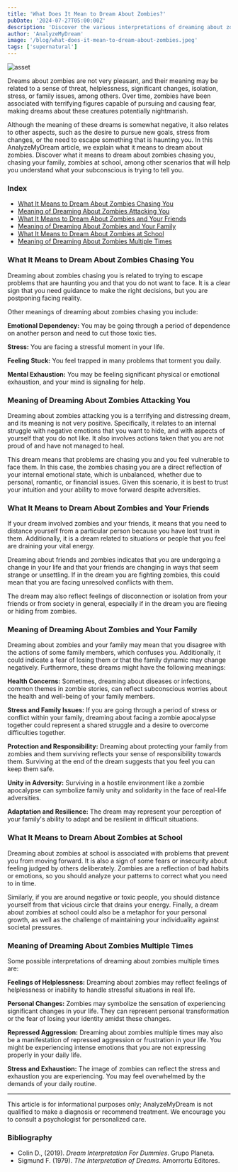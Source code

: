 ```yaml
---
title: 'What Does It Mean to Dream About Zombies?'
pubDate: '2024-07-27T05:00:00Z'
description: 'Discover the various interpretations of dreaming about zombies, from feelings of threat to stress from major changes.'
author: 'AnalyzeMyDream'
image: '/blog/what-does-it-mean-to-dream-about-zombies.jpeg'
tags: ['supernatural']
---
```


![asset](/blog/what-does-it-mean-to-dream-about-zombies.jpeg)

Dreams about zombies are not very pleasant, and their meaning may be related to a sense of threat, helplessness, significant changes, isolation, stress, or family issues, among others. Over time, zombies have been associated with terrifying figures capable of pursuing and causing fear, making dreams about these creatures potentially nightmarish.

Although the meaning of these dreams is somewhat negative, it also relates to other aspects, such as the desire to pursue new goals, stress from changes, or the need to escape something that is haunting you. In this AnalyzeMyDream article, we explain what it means to dream about zombies. Discover what it means to dream about zombies chasing you, chasing your family, zombies at school, among other scenarios that will help you understand what your subconscious is trying to tell you.

### Index

- [What It Means to Dream About Zombies Chasing You](#what-it-means-to-dream-about-zombies-chasing-you)
- [Meaning of Dreaming About Zombies Attacking You](#meaning-of-dreaming-about-zombies-attacking-you)
- [What It Means to Dream About Zombies and Your Friends](#what-it-means-to-dream-about-zombies-and-your-friends)
- [Meaning of Dreaming About Zombies and Your Family](#meaning-of-dreaming-about-zombies-and-your-family)
- [What It Means to Dream About Zombies at School](#what-it-means-to-dream-about-zombies-at-school)
- [Meaning of Dreaming About Zombies Multiple Times](#meaning-of-dreaming-about-zombies-multiple-times)

### What It Means to Dream About Zombies Chasing You

Dreaming about zombies chasing you is related to trying to escape problems that are haunting you and that you do not want to face. It is a clear sign that you need guidance to make the right decisions, but you are postponing facing reality.

Other meanings of dreaming about zombies chasing you include:

**Emotional Dependency:** You may be going through a period of dependence on another person and need to cut those toxic ties.

**Stress:** You are facing a stressful moment in your life.

**Feeling Stuck:** You feel trapped in many problems that torment you daily.

**Mental Exhaustion:** You may be feeling significant physical or emotional exhaustion, and your mind is signaling for help.

### Meaning of Dreaming About Zombies Attacking You

Dreaming about zombies attacking you is a terrifying and distressing dream, and its meaning is not very positive. Specifically, it relates to an internal struggle with negative emotions that you want to hide, and with aspects of yourself that you do not like. It also involves actions taken that you are not proud of and have not managed to heal.

This dream means that problems are chasing you and you feel vulnerable to face them. In this case, the zombies chasing you are a direct reflection of your internal emotional state, which is unbalanced, whether due to personal, romantic, or financial issues. Given this scenario, it is best to trust your intuition and your ability to move forward despite adversities.

### What It Means to Dream About Zombies and Your Friends

If your dream involved zombies and your friends, it means that you need to distance yourself from a particular person because you have lost trust in them. Additionally, it is a dream related to situations or people that you feel are draining your vital energy.

Dreaming about friends and zombies indicates that you are undergoing a change in your life and that your friends are changing in ways that seem strange or unsettling. If in the dream you are fighting zombies, this could mean that you are facing unresolved conflicts with them.

The dream may also reflect feelings of disconnection or isolation from your friends or from society in general, especially if in the dream you are fleeing or hiding from zombies.

### Meaning of Dreaming About Zombies and Your Family

Dreaming about zombies and your family may mean that you disagree with the actions of some family members, which confuses you. Additionally, it could indicate a fear of losing them or that the family dynamic may change negatively. Furthermore, these dreams might have the following meanings:

**Health Concerns:** Sometimes, dreaming about diseases or infections, common themes in zombie stories, can reflect subconscious worries about the health and well-being of your family members.

**Stress and Family Issues:** If you are going through a period of stress or conflict within your family, dreaming about facing a zombie apocalypse together could represent a shared struggle and a desire to overcome difficulties together.

**Protection and Responsibility:** Dreaming about protecting your family from zombies and them surviving reflects your sense of responsibility towards them. Surviving at the end of the dream suggests that you feel you can keep them safe.

**Unity in Adversity:** Surviving in a hostile environment like a zombie apocalypse can symbolize family unity and solidarity in the face of real-life adversities.

**Adaptation and Resilience:** The dream may represent your perception of your family's ability to adapt and be resilient in difficult situations.

### What It Means to Dream About Zombies at School

Dreaming about zombies at school is associated with problems that prevent you from moving forward. It is also a sign of some fears or insecurity about feeling judged by others deliberately. Zombies are a reflection of bad habits or emotions, so you should analyze your patterns to correct what you need to in time.

Similarly, if you are around negative or toxic people, you should distance yourself from that vicious circle that drains your energy. Finally, a dream about zombies at school could also be a metaphor for your personal growth, as well as the challenge of maintaining your individuality against societal pressures.

### Meaning of Dreaming About Zombies Multiple Times

Some possible interpretations of dreaming about zombies multiple times are:

**Feelings of Helplessness:** Dreaming about zombies may reflect feelings of helplessness or inability to handle stressful situations in real life.

**Personal Changes:** Zombies may symbolize the sensation of experiencing significant changes in your life. They can represent personal transformation or the fear of losing your identity amidst these changes.

**Repressed Aggression:** Dreaming about zombies multiple times may also be a manifestation of repressed aggression or frustration in your life. You might be experiencing intense emotions that you are not expressing properly in your daily life.

**Stress and Exhaustion:** The image of zombies can reflect the stress and exhaustion you are experiencing. You may feel overwhelmed by the demands of your daily routine.

---

This article is for informational purposes only; AnalyzeMyDream is not qualified to make a diagnosis or recommend treatment. We encourage you to consult a psychologist for personalized care.

### Bibliography

- Colin D., (2019). *Dream Interpretation For Dummies*. Grupo Planeta.
- Sigmund F. (1979). *The Interpretation of Dreams*. Amorrortu Editores.
